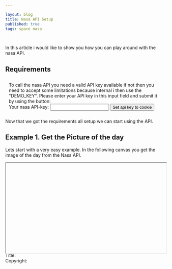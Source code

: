 ```yaml
---

layout: blog
title: Nasa API Setup
published: true
tags: space nasa

---
```


In this article i would like to show you how you can play around with the nasa API.

## Requirements

<div>
    <style>
    .nasaform{
        border: solid white 1px;
        padding: 10px;
    }
    </style>
    <script>
    function setAPItoCookie(e) {
        let form = new FormData(e.target);
        let apikey = form.get("apikey");
        console.log(apikey)
    }
    </script>
    <form class="nasaform" onsubmit="setAPItoCookie(event)">
    <div>
    To call the nasa API you need a valid API key available if not then you need to accept some limitations because internal i then use the "DEMO_KEY".
    Please enter your API key in this input field and submit it by using the button:
    </div>
        <label for="apikey">Your nasa API-key:</label>
        <input type="text" id="apikey" name="apikey">
        <input type="submit" value="Set api key to cookie">
    </form>
</div>

Now that we got the requirements all setup we can start using the API.

## Example 1. Get the Picture of the day

Lets start with a very easy example.
In the following canvas you get the image of the day from the Nasa API.


<div>
    <img id="picoftheday" style="width: 100%; height=auto;">
    <div style="position: relative;padding-bottom: 56.25%; /* 16:9 */height: 0;" >
        <iframe id="videooftheday" style="position: absolute;top: 0;left: 0;width: 100%;height: 100%;"></iframe>
    </div>
    <div>
        <div>Title: <span id="picoftheday_title"></span></div>
        <div>Copyright: <span id="picoftheday_copyright"></span></div>
    </div>
    <script>
    (async () => {
        let response = await fetch('https://api.nasa.gov/planetary/apod?api_key=DEMO_KEY');
        let res_parsed = await response.json();

        if (res_parsed.media_type == "image") {
            document.getElementById("picoftheday").src=res_parsed.hdurl;
            document.getElementById("videooftheday").style.display="none";
            document.getElementById("picoftheday").style.display="";
        } else if (res_parsed.media_type == "video") {
            document.getElementById("videooftheday").src=res_parsed.url;
            document.getElementById("picoftheday").style.display="none";
            document.getElementById("videooftheday").style.display="";
        }

        //set some metadata about the image
        document.getElementById('picoftheday_title').innerText = res_parsed.title
        if(res_parsed.copyright != undefined) {
            document.getElementById('picoftheday_copyright').innerText = res_parsed.copyright
        } else {
            document.getElementById('picoftheday_copyright').innerText = "none"
        }
    })();
    </script>
</div>



